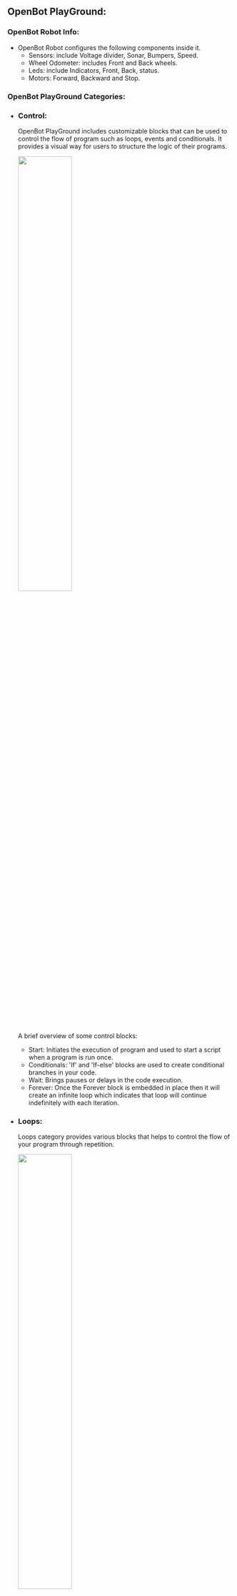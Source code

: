 ## OpenBot PlayGround:

### OpenBot Robot Info:
- OpenBot Robot configures the following components inside it.
     - Sensors: include Voltage divider, Sonar, Bumpers, Speed.
     - Wheel Odometer: includes Front and Back wheels.
     - Leds: include Indicators, Front, Back, status.
     - Motors: Forward, Backward and Stop.

### OpenBot PlayGround Categories:

- ### Control:

  OpenBot PlayGround includes customizable blocks that can be used to control the flow of program such as loops, events and conditionals. It provides a visual way for users to structure the logic of their programs.
  
    <img src="../../../../docs/images/playground_blockly_newControl.png" height="50%" width="50%"/>

    A brief overview of some control blocks:
    - Start: Initiates the execution of program and used to start a script when a program is run once.
    - Conditionals: 'If' and 'If-else' blocks are used to create conditional branches in your code.
    - Wait: Brings pauses or delays in the code execution.
    - Forever: Once the Forever block is embedded in place then it will create an infinite loop which indicates that loop will continue indefinitely with each iteration.

- ### Loops:

  Loops category provides various blocks that helps to control the flow of your program through repetition.

     <img src="../../../../docs/images/Playground_blockly_newLoops.png" height="50%" width="50%"/>

  Some loop blocks examples are listed here below:

  - Repeat: The "Repeat" block enables you to define the number of iterations for a set of blocks to be executed.
  - While: The "While" block continues executing a set of blocks as long as a specified condition remains true.

- ### Operators:

  Operators allow you to perform several operations or calculations within your program.All the Operator blocks allow you to build complex expressions and conditions according to the requirement.

  <img src="../../../../docs/images/playground_operator_blocks.png" height="50%" width="50%"/>

  Here are some common types of operators that you might find in OpenBot PlayGround:

   - Arithmetic: Addition, subtraction, multiplication, division, and other arithmetic operations are available in this category.
   - Math Operators: Blocks like "Power," "Square Root," and "Random Fraction" are used to perform more advanced mathematical computations.


- ### Variables:

  Variables are used for data storage within your blocks and inside variables category blocks allow you to declare, set, change and manipulate variables.The concept of variables in OpenBot PlayGround help you to manage and manipulate data in your programs.

  <img src="../../../../docs/images/playground_variable_blocks.png" height="50%" width="50%"/>

  Have a look on some Variable block examples:

   - Set: Set Variable block is going to assign a value to a variable.
   - Change: It will help you to modify the value of an existing variable.

- ### Lights:

  Lights are another type of category that is provided by OpenBot PlayGround which helps to make the use of indicators and can set the values of brightness dynamically.

  <img src="../../../../docs/images/playground_light_blocks.png" height="50%" width="50%"/>
 
  Below are some examples:

   - Indicators: Block used to enable indicators by turning them ON/OFF.
   - Brightness: used to set the brightness of tail and head LED by taking dynamic values.
  
  NOTE: Keeping the brightness at zero will make the brightness mode OFF and if the brightness is at the highest point ie.100 will turn ON the brightness mode.

- ### Controller:

  Certainly! When selecting a mode within the controller block, it will be applied uniformly across all other fragments within the OpenBot robot app.

  <img src="../../../../docs/images/playground_controller_blocks.png" height="50%" width="50%"/>

  Below are the examples of Controller Block:

    - Switch Controller: It helps you to choose the Controller method by either Gamepad or Phone.
    - Drive Mode: It helps you to switch the Drive Mode by either Joystick or Game or dual.
 
   <p style="color:yellow ">TIP: If you are selecting Phone as a controller then you can have only Dual as your static drive mode.  </p>

- ### Sound:

  Sound Blocks can be utilized to play sound at various modes and speeds.

  <img src="../../../../docs/images/playground_sound_blocks.png" height="50%" width="50%"/>

  Let's have some examples:

    - Playsound Speed: Helps you to play the sound as slow, medium and fast. 
    - Playsound Mode: Helps you to play the sound from any mode you want.

- ### Sensors:
 
  Sensors are the blocks which are going to return different readings for OpenBot condition and environment status .

  <img src="../../../../docs/images/playground_sensors-block.png" height="50%" width="50%"/>

  Overview:
   - Phone Sensors: Help to measure Gyroscope,Acceleration, and Magnetic readings at different axis(3-Dimensional). 
   - Car Sensors: Help to provide the different readings like Sonar, Speed. Also, it will check if bumper gets collide with an obstacle.

- ### Movement:

  As the name suggests it is responsible for the movement of Robot at any speed and in any direction and the speed limit is 0-255.

  <img src="../../../../docs/images/playground_movement_blocks.png" height="50%" width="50%"/>

  Let's have some examples:

    - Set speed: Helps to set the speed as slow, medium and fast.
    - Move: Helps to make the movement in forward or backward and left or right direction at required speed.

  Key Points:
  - if the left speed value is set lower than the right, the robot will move counterclockwise, or vice versa.
  - If you equalize the left and right speeds, it will move straight.
  - Setting a positive value on the left and a negative value on the right will cause the robot to spin.


- ### Artificial Intelligence(AI):

  OpenBot Playground provides another important block named Artificial Intelligence which further configures many features such as Object Tracking, Autopilot, Point Goal Navigation.

  <img src="../../../../docs/images/playground_ai_blocks.png" height="50%" width="50%"/>
 
   Lets understand this concept by some examples of blocks:
   - Object Tracking: Its primary function revolves around detecting objects. This AI fragment allows you to pick any object for tracking. Depending on your phone's performance, you have the flexibility to choose an object detector model. By default, this block comes equipped with the "MobileNetV1-300" model. Additionally, you have the option to manually add any model of your choice.

   <p style="color: yellow"> TIP: If you've incorporated an external modal, ensure to enable AutoSync in the playground. This feature will assist you in verifying the availability and successful download of the modal.</p>


   - AutoPilot: This snippet is also available through OpenBot Playground, utilizing data collection, wherein a pre-trained dataset (ML model CIL-Mobile-Cmd) is already integrated. Subsequently, the camera fragment is displayed on the screen, initiating the tracking of the captured path.


   - Point Goal Navigation: The primary objective of this block is to reach a designated point through navigation. You can configure the forward and left values in 3-dimensional view using the navigation models within it. When the project is executed on a phone, the point navigation fragment will be displayed on the screen with an Augmented Reality (AR) view. Subsequently, the robot will initiate movement until it successfully reaches the goal.

- ###  Advanced Artificial Intelligence(AI):

  OpenBotPlayground comes with some advancements in it and this Advanced Artificial Intelligence(AI)  is another important block inside it.

  <img src="../../../../docs/images/advanced_ai_blocks.png" height="50%" width="50%"/>

     Multiple Detection Block:

  - This advanced module is designed for object tracking, accommodating various classes such as a person, car, book, traffic light, etc. The identification of the object is carried out by the integrated AI model. The functionality of this module is contingent upon the specified conditions.
  - The block is designed to enable multiple object detections, initializing the process for the specified class. Once the chosen class is detected, the robot will execute all tasks outlined in the subsequent 'do' statement. If the specified class is not detected within the defined number of continuous frames, the robot will proceed to execute the tasks specified in the subsequent 'do' statement. The block can be use multiple times within the playground for different classes as well. 

